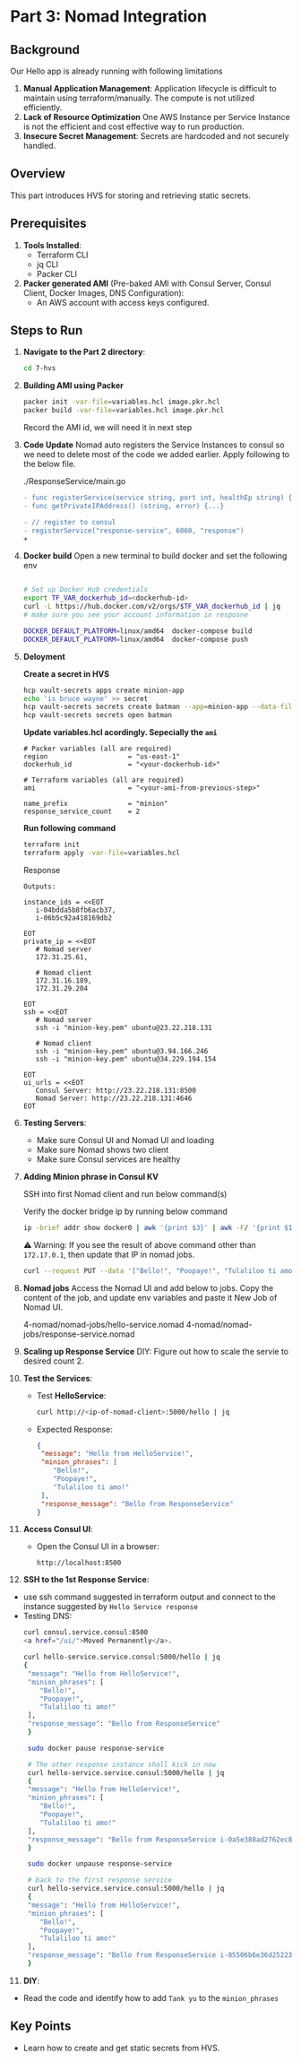 
# Part 3: Nomad Integration

## Background
Our Hello app is already running with following limitations
1. **Manual Application Management**: Application lifecycle is difficult to maintain using terraform/manually. The compute is not utilized efficiently.
2. **Lack of Resource Optimization** One AWS Instance per Service Instance is not the efficient and cost effective way to run production.
3. **Insecure Secret Management**: Secrets are hardcoded and not securely handled.

## Overview
This part introduces HVS for storing and retrieving static secrets.

## Prerequisites
1. **Tools Installed**:
   - Terraform CLI
   - jq CLI
   - Packer CLI
2. **Packer generated AMI** (Pre-baked AMI with Consul Server, Consul Client, Docker Images, DNS Configuration):
   - An AWS account with access keys configured.

## Steps to Run

1. **Navigate to the Part 2 directory**:
   ```bash
   cd 7-hvs
   ```

2. **Building AMI using Packer**
   ```bash
   packer init -var-file=variables.hcl image.pkr.hcl
   packer build -var-file=variables.hcl image.pkr.hcl
   ```

   Record the AMI id, we will need it in next step

3. **Code Update**
   Nomad auto registers the Service Instances to consul so we need to delete most of the code we added earlier. Apply following to the below file.
   
   ./ResponseService/main.go
   ```diff
   - func registerService(service string, port int, healthEp string) {...} 
   - func getPrivateIPAddress() (string, error) {...}

   - // register to consul
   - registerService("response-service", 6060, "response")
   + 
   ```

4. **Docker build**
   Open a new terminal to build docker and set the following env

   ```bash

   # Set up Docker Hub credentials  
   export TF_VAR_dockerhub_id=<dockerhub-id>
   curl -L https://hub.docker.com/v2/orgs/$TF_VAR_dockerhub_id | jq
   # make sure you see your account information in resposne

   DOCKER_DEFAULT_PLATFORM=linux/amd64  docker-compose build
   DOCKER_DEFAULT_PLATFORM=linux/amd64  docker-compose push

   ```

5. **Deloyment**
 
   **Create a secret in HVS**
   ```bash
   hcp vault-secrets apps create minion-app
   echo 'is bruce wayne' >> secret
   hcp vault-secrets secrets create batman --app=minion-app --data-file=- < secret
   hcp vault-secrets secrets open batman
   ```
   
   **Update variables.hcl acordingly. Sepecially the `ami`**
   ```hcl
   # Packer variables (all are required)
   region                    = "us-east-1"
   dockerhub_id              = "<your-dockerhub-id>"

   # Terraform variables (all are required)
   ami                       = "<your-ami-from-previous-step>"

   name_prefix               = "minion"
   response_service_count    = 2
   ```
   
   **Run following command**
   ```bash
   terraform init
   terraform apply -var-file=variables.hcl
   ```
   Response
   ```
   Outputs:

   instance_ids = <<EOT
      i-04bdda5b8fb6acb37,
      i-06b5c92a418169db2

   EOT
   private_ip = <<EOT
      # Nomad server
      172.31.25.61,

      # Nomad client
      172.31.16.189,
      172.31.29.204

   EOT
   ssh = <<EOT
      # Nomad server
      ssh -i "minion-key.pem" ubuntu@23.22.218.131

      # Nomad client
      ssh -i "minion-key.pem" ubuntu@3.94.166.246
      ssh -i "minion-key.pem" ubuntu@34.229.194.154

   EOT
   ui_urls = <<EOT
      Consul Server: http://23.22.218.131:8500
      Nomad Server: http://23.22.218.131:4646
   EOT
   ```
4. **Testing Servers**:
   - Make sure Consul UI and Nomad UI and loading
   - Make sure Nomad shows two client
   - Make sure Consul services are healthy

5. **Adding Minion phrase in Consul KV**

   SSH into first Nomad client and run below command(s)

   Verify the docker bridge ip by running below command
   ```sh
   ip -brief addr show docker0 | awk '{print $3}' | awk -F/ '{print $1}'
   ```

   :warning: Warning: If you see the result of above command other than `172.17.0.1`, then update that IP in nomad jobs.

   ```sh
   curl --request PUT --data '["Bello!", "Poopaye!", "Tulaliloo ti amo!"]' http://consul.service.consul:8500/v1/kv/minion_phrases
   ```

6. **Nomad jobs**
   Access the Nomad UI and add below to jobs. Copy the content of the job, and update env variables and paste it New Job of Nomad UI.

   4-nomad/nomad-jobs/hello-service.nomad
   4-nomad/nomad-jobs/response-service.nomad

7. **Scaling up Response Service**
   DIY: Figure out how to scale the servie to desired count 2.

8. **Test the Services**:
   - Test **HelloService**:
     ```bash
     curl http://<ip-of-nomad-client>:5000/hello | jq
     ```
   - Expected Response:
     ```json
     {
      "message": "Hello from HelloService!",
      "minion_phrases": [
         "Bello!",
         "Poopaye!",
         "Tulaliloo ti amo!"
      ],
      "response_message": "Bello from ResponseService"
     }
     ```

9. **Access Consul UI**:
   - Open the Consul UI in a browser:
     ```plaintext
     http://localhost:8500
     ```
10. **SSH to the 1st Response Service**:
   - use ssh command suggested in terraform output and connect to the instance suggested by `Hello Service response`
   - Testing DNS:
     ```bash
     curl consul.service.consul:8500
     <a href="/ui/">Moved Permanently</a>.

     curl hello-service.service.consul:5000/hello | jq
     {
      "message": "Hello from HelloService!",
      "minion_phrases": [
         "Bello!",
         "Poopaye!",
         "Tulaliloo ti amo!"
      ],
      "response_message": "Bello from ResponseService"
      }

      sudo docker pause response-service

      # The other response instance shall kick in now
      curl hello-service.service.consul:5000/hello | jq
      {
      "message": "Hello from HelloService!",
      "minion_phrases": [
         "Bello!",
         "Poopaye!",
         "Tulaliloo ti amo!"
      ],
      "response_message": "Bello from ResponseService i-0a5e388ad2762ec84!"
      }

      sudo docker unpause response-service

      # back to the first response service
      curl hello-service.service.consul:5000/hello | jq
      {
      "message": "Hello from HelloService!",
      "minion_phrases": [
         "Bello!",
         "Poopaye!",
         "Tulaliloo ti amo!"
      ],
      "response_message": "Bello from ResponseService i-05506b6e36d25223a!"
      }
     ```
11. **DIY**:
   - Read the code and identify how to add `Tank yu` to the `minion_phrases`

## Key Points
- Learn how to create and get static secrets from HVS.

